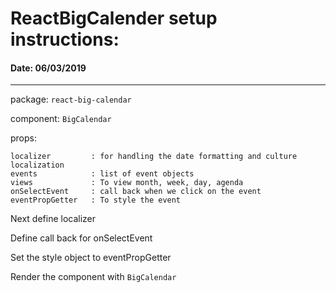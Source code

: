 # ReactBigCalender setup instructions:

#### Date: 06/03/2019
----------------------------------------------------------

package: `react-big-calendar`

component: `BigCalendar`

props:

```
localizer         : for handling the date formatting and culture localization
events            : list of event objects
views             : To view month, week, day, agenda
onSelectEvent     : call back when we click on the event
eventPropGetter   : To style the event
```

Next define localizer

Define call back for onSelectEvent

Set the style object to eventPropGetter

Render the component with `BigCalendar`
